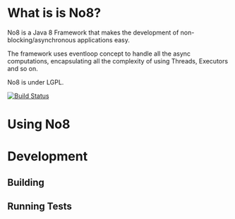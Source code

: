 # What is is No8?

No8 is a Java 8 Framework that makes the development of non-blocking/asynchronous applications easy.

The framework uses eventloop concept to handle all the async computations, encapsulating all the complexity of using Threads, Executors and so on.


No8 is under LGPL.

[![Build Status](https://travis-ci.org/daniloqueiroz/no8.svg?branch=master)](https://travis-ci.org/daniloqueiroz/no8)

# Using No8

# Development

## Building

## Running Tests


